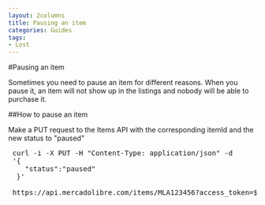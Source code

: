 ```yaml
---
layout: 2columns
title: Pausing an item
categories: Guides
tags: 
- Lost
---
```

#Pausing an item

 Sometimes you need to pause an item for different reasons. When you pause it, an item will not show up in the listings and nobody will be able to purchase it.

##How to pause an item
 
 Make a PUT request to the Items API with the corresponding itemId and the new status to "paused"

 <pre class="terminal">
 curl -i -X PUT -H "Content-Type: application/json" -d
 '{
    "status":"paused"
  }'

 https://api.mercadolibre.com/items/MLA123456?access_token=$ACCESS_TOKEN
 </pre>


